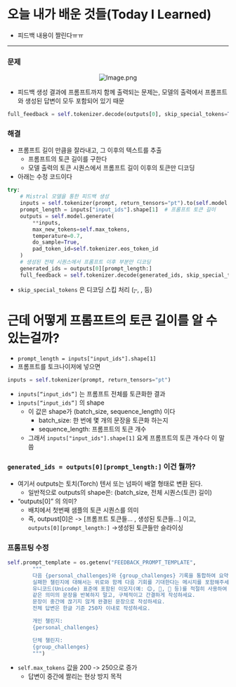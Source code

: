 # 오늘 내가 배운 것들(Today I Learned)

- 피드백 내용이 짤린다ㅠㅠ

---

### 문제

<p align="center">
<img src="https://resv2.craft.do/user/full/641ffdb9-6693-37da-6dbd-e78e1756c2de/doc/3c17d71c-25ef-2249-36c5-6ac2c9747d25/41ceb31e-d254-ba0f-c4aa-293f7bf054ec/LuFwOFT9zuA5hpXgtzxoQacNuFnPhtCCUOraKRzeqygz/Image.png" alt ="Image.png"/>
</p>

- 피드백 생성 결과에 프롬프트까지 함께 출력되는 문제는, 모델의 출력에서 프롬프트와 생성된 답변이 모두 포함되어 있기 때문

```python
full_feedback = self.tokenizer.decode(outputs[0], skip_special_tokens=True)
```

### 해결

- 프롬프트 길이 만큼을 잘라내고, 그 이후의 텍스트를 추출
  - 프롬프트의 토큰 길이를 구한다
  - 모델 출력의 토큰 시퀀스에서 프롬프트 길이 이후의 토큰만 디코딩
- 아래는 수정 코드이다

```python
try:
    # Mistral 모델을 통한 피드백 생성
    inputs = self.tokenizer(prompt, return_tensors="pt").to(self.model.device)
    prompt_length = inputs["input_ids"].shape[1]  # 프롬프트 토큰 길이
    outputs = self.model.generate(
        **inputs,
        max_new_tokens=self.max_tokens,
        temperature=0.7,
        do_sample=True,
        pad_token_id=self.tokenizer.eos_token_id
    )
    # 생성된 전체 시퀀스에서 프롬프트 이후 부분만 디코딩
    generated_ids = outputs[0][prompt_length:]
    full_feedback = self.tokenizer.decode(generated_ids, skip_special_tokens=True)
```

- `skip_special_tokens` 은 디코딩 스킵 처리 (<s>, </s>, <pad>, <unk> 등)

# 근데 어떻게 프롬프트의 토큰 길이를 알 수 있는걸까?

- `prompt_length = inputs["input_ids"].shape[1]`
- 프롬프트를 토크나이저에 넣으면

```python
inputs = self.tokenizer(prompt, return_tensors="pt")
```

- `inputs[“input_ids”]` 는 프롬프트 전체를 토큰화한 결과
- `ìnputs[“input_ids”]` 의 shape
  - 이 값은 shape가 (batch_size, sequence_length) 이다
    - batch_size: 한 번에 몇 개의 문장을 토큰화 하는지
    - sequence_length: 프롬프트의 토큰 개수
  - 그래서 `inputs["input_ids"].shape[1]` 요게 프롬프트의 토큰 개수다 이 말씀

### `generated_ids = outputs[0][prompt_length:]` 이건 뭘까?

- 여기서 outputs는 토치(Torch) 텐서 또는 넘파이 배열 형태로 변환 된다.
  - 일반적으로 outputs의 shape은: (batch_size, 전체 시퀀스(토큰) 길이)
- “outputs[0]” 의 의미?
  - 배치에서 첫번째 샘플의 토큰 시퀀스를 의미
  - 즉, outpust[0]은 -> [프롬프트 토큰들... , 생성된 토큰들...] 이고,  `outputs[0][prompt_length:]` ->생성된 토큰들만 슬라이싱

### 프롬프팅 수정

```python
self.prompt_template = os.getenv("FEEDBACK_PROMPT_TEMPLATE",
        """
        다음 {personal_challenges}와 {group_challenges} 기록을 통합하여 요약하고, 사용자의 노력을 인정하고 격려하는 피드백을 한글로 생성해주세요.
        실패한 챌린지에 대해서는 위로와 함께 다음 기회를 기대한다는 메시지를 포함해주세요.
        유니코드(Unicode) 표준에 포함된 이모지(예: 😊, 🌱, 🎉 등)를 적절히 사용하여 친근하고 밝은 톤으로 작성해주세요.
        같은 의미의 문장을 반복하지 말고, 구체적이고 간결하게 작성하세요.
        문장이 중간에 끊기지 않게 완결된 문장으로 작성하세요.
        전체 답변은 한글 기준 250자 이내로 작성하세요.

        개인 챌린지:
        {personal_challenges}

        단체 챌린지:
        {group_challenges}
        """)
```

- `self.max_tokens` 값을 200 -> 250으로 증가
  - 답변이 중간에 짤리는 현상 방지 목적